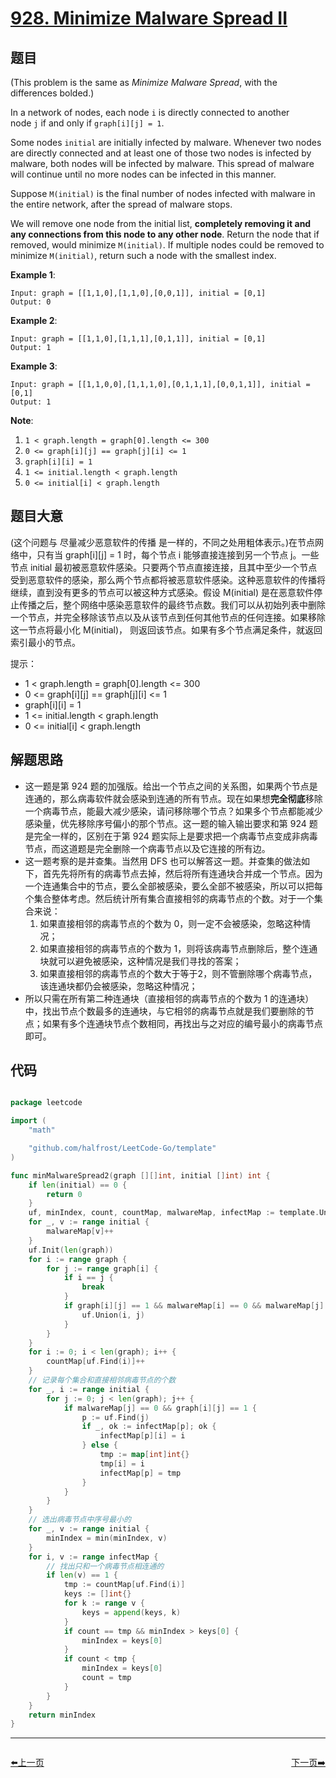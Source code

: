 # [928. Minimize Malware Spread II](https://leetcode.com/problems/minimize-malware-spread-ii/)


## 题目

(This problem is the same as *Minimize Malware Spread*, with the differences bolded.)

In a network of nodes, each node `i` is directly connected to another node `j` if and only if `graph[i][j] = 1`.

Some nodes `initial` are initially infected by malware. Whenever two nodes are directly connected and at least one of those two nodes is infected by malware, both nodes will be infected by malware. This spread of malware will continue until no more nodes can be infected in this manner.

Suppose `M(initial)` is the final number of nodes infected with malware in the entire network, after the spread of malware stops.

We will remove one node from the initial list, **completely removing it and any connections from this node to any other node**. Return the node that if removed, would minimize `M(initial)`. If multiple nodes could be removed to minimize `M(initial)`, return such a node with the smallest index.

**Example 1**:

    Input: graph = [[1,1,0],[1,1,0],[0,0,1]], initial = [0,1]
    Output: 0

**Example 2**:

    Input: graph = [[1,1,0],[1,1,1],[0,1,1]], initial = [0,1]
    Output: 1

**Example 3**:

    Input: graph = [[1,1,0,0],[1,1,1,0],[0,1,1,1],[0,0,1,1]], initial = [0,1]
    Output: 1

**Note**:

1. `1 < graph.length = graph[0].length <= 300`
2. `0 <= graph[i][j] == graph[j][i] <= 1`
3. `graph[i][i] = 1`
4. `1 <= initial.length < graph.length`
5. `0 <= initial[i] < graph.length`


## 题目大意

(这个问题与 尽量减少恶意软件的传播 是一样的，不同之处用粗体表示。)在节点网络中，只有当 graph[i][j] = 1 时，每个节点 i 能够直接连接到另一个节点 j。一些节点 initial 最初被恶意软件感染。只要两个节点直接连接，且其中至少一个节点受到恶意软件的感染，那么两个节点都将被恶意软件感染。这种恶意软件的传播将继续，直到没有更多的节点可以被这种方式感染。假设 M(initial) 是在恶意软件停止传播之后，整个网络中感染恶意软件的最终节点数。我们可以从初始列表中删除一个节点，并完全移除该节点以及从该节点到任何其他节点的任何连接。如果移除这一节点将最小化 M(initial)， 则返回该节点。如果有多个节点满足条件，就返回索引最小的节点。

提示：

- 1 < graph.length = graph[0].length <= 300
- 0 <= graph[i][j] == graph[j][i] <= 1
- graph[i][i] = 1
- 1 <= initial.length < graph.length
- 0 <= initial[i] < graph.length


## 解题思路


- 这一题是第 924 题的加强版。给出一个节点之间的关系图，如果两个节点是连通的，那么病毒软件就会感染到连通的所有节点。现在如果想**完全彻底**移除一个病毒节点，能最大减少感染，请问移除哪个节点？如果多个节点都能减少感染量，优先移除序号偏小的那个节点。这一题的输入输出要求和第 924 题是完全一样的，区别在于第 924 题实际上是要求把一个病毒节点变成非病毒节点，而这道题是完全删除一个病毒节点以及它连接的所有边。
- 这一题考察的是并查集。当然用 DFS 也可以解答这一题。并查集的做法如下，首先先将所有的病毒节点去掉，然后将所有连通块合并成一个节点。因为一个连通集合中的节点，要么全部被感染，要么全部不被感染，所以可以把每个集合整体考虑。然后统计所有集合直接相邻的病毒节点的个数。对于一个集合来说：
    1. 如果直接相邻的病毒节点的个数为 0，则一定不会被感染，忽略这种情况；
    2. 如果直接相邻的病毒节点的个数为 1，则将该病毒节点删除后，整个连通块就可以避免被感染，这种情况是我们寻找的答案；
    3. 如果直接相邻的病毒节点的个数大于等于2，则不管删除哪个病毒节点，该连通块都仍会被感染，忽略这种情况；
- 所以只需在所有第二种连通块（直接相邻的病毒节点的个数为 1 的连通块）中，找出节点个数最多的连通块，与它相邻的病毒节点就是我们要删除的节点；如果有多个连通块节点个数相同，再找出与之对应的编号最小的病毒节点即可。


## 代码

```go

package leetcode

import (
	"math"

	"github.com/halfrost/LeetCode-Go/template"
)

func minMalwareSpread2(graph [][]int, initial []int) int {
	if len(initial) == 0 {
		return 0
	}
	uf, minIndex, count, countMap, malwareMap, infectMap := template.UnionFind{}, initial[0], math.MinInt64, map[int]int{}, map[int]int{}, map[int]map[int]int{}
	for _, v := range initial {
		malwareMap[v]++
	}
	uf.Init(len(graph))
	for i := range graph {
		for j := range graph[i] {
			if i == j {
				break
			}
			if graph[i][j] == 1 && malwareMap[i] == 0 && malwareMap[j] == 0 {
				uf.Union(i, j)
			}
		}
	}
	for i := 0; i < len(graph); i++ {
		countMap[uf.Find(i)]++
	}
	// 记录每个集合和直接相邻病毒节点的个数
	for _, i := range initial {
		for j := 0; j < len(graph); j++ {
			if malwareMap[j] == 0 && graph[i][j] == 1 {
				p := uf.Find(j)
				if _, ok := infectMap[p]; ok {
					infectMap[p][i] = i
				} else {
					tmp := map[int]int{}
					tmp[i] = i
					infectMap[p] = tmp
				}
			}
		}
	}
	// 选出病毒节点中序号最小的
	for _, v := range initial {
		minIndex = min(minIndex, v)
	}
	for i, v := range infectMap {
		// 找出只和一个病毒节点相连通的
		if len(v) == 1 {
			tmp := countMap[uf.Find(i)]
			keys := []int{}
			for k := range v {
				keys = append(keys, k)
			}
			if count == tmp && minIndex > keys[0] {
				minIndex = keys[0]
			}
			if count < tmp {
				minIndex = keys[0]
				count = tmp
			}
		}
	}
	return minIndex
}

```
----------------------------------------------
<div style="display: flex;justify-content: space-between;align-items: center;">
<p><a href="https://books.halfrost.com/leetcode/ChapterFour/0927.Three-Equal-Parts/">⬅️上一页</a></p>
<p><a href="https://books.halfrost.com/leetcode/ChapterFour/0930.Binary-Subarrays-With-Sum/">下一页➡️</a></p>
</div>
